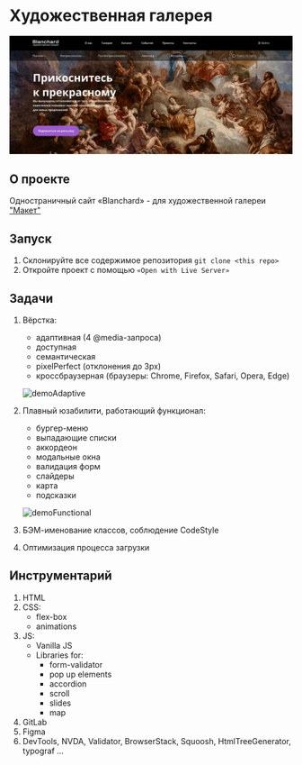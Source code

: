 # Художественная галерея
![hero-section](pixel-perfect/hero.jpg)
## О проекте

Одностраничный сайт «Blanchard» - для художественной галереи 
["Макет"](https://www.figma.com/file/uJUg7Egs9v7hA4tAGTW7hc/Blanchard-(Copy)?type=design&mode=dev)


## Запуск
1. Склонируйте все содержимое репозитория `git clone <this repo>`
1. Откройте проект с помощью `«Open with Live Server»`

## Задачи

1. Вёрстка:
   - адаптивная (4 @media-запроса)
   - доступная
   - семантическая 
   - pixelPerfect (отклонения до 3px)
   - кроссбраузерная (браузеры: Chrome, Firefox, Safari, Opera, Edge)
     
   ![demoAdaptive](https://github.com/MarinaLukoshevich/Gallery/blob/master/pixel-perfect/demoAdaptive.gif)
     
1. Плавный юзабилити, работающий функционал:
   - бургер-меню
   - выпадающие списки
   - аккордеон
   - модальные окна
   - валидация форм
   - слайдеры
   - карта
   - подсказки
     
   ![demoFunctional](https://github.com/MarinaLukoshevich/Gallery/blob/master/pixel-perfect/demoFunctional.gif)

1. БЭМ-именование классов, соблюдение CodeStyle
1. Оптимизация процесса загрузки

## Инструментарий

1. HTML
1. CSS:
   - flex-box
   - animations
1. JS:
   - Vanilla JS
   - Libraries for:
      -  form-validator
      -  pop up elements
      -  accordion
      -  scroll
      -  slides
      -  map
1. GitLab
1. Figma
1. DevTools, NVDA, Validator, BrowserStack, Squoosh, HtmlTreeGenerator, typograf …


